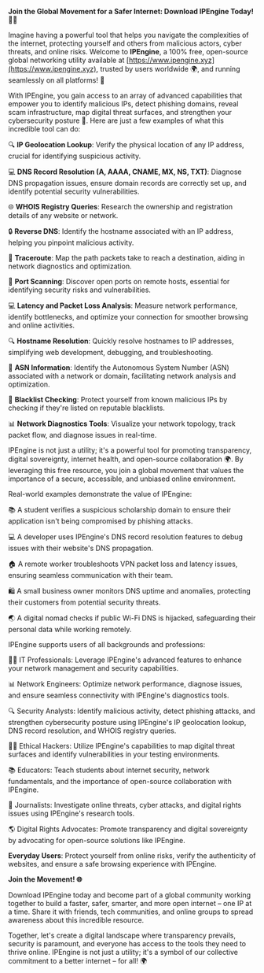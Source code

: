 **Join the Global Movement for a Safer Internet: Download IPEngine Today! 🚀🌐**

Imagine having a powerful tool that helps you navigate the complexities of the internet, protecting yourself and others from malicious actors, cyber threats, and online risks. Welcome to **IPEngine**, a 100% free, open-source global networking utility available at [https://www.ipengine.xyz](https://www.ipengine.xyz), trusted by users worldwide 🌍, and running seamlessly on all platforms! 📡

With IPEngine, you gain access to an array of advanced capabilities that empower you to identify malicious IPs, detect phishing domains, reveal scam infrastructure, map digital threat surfaces, and strengthen your cybersecurity posture 🔐. Here are just a few examples of what this incredible tool can do:

🔍 **IP Geolocation Lookup**: Verify the physical location of any IP address, crucial for identifying suspicious activity.

💻 **DNS Record Resolution (A, AAAA, CNAME, MX, NS, TXT)**: Diagnose DNS propagation issues, ensure domain records are correctly set up, and identify potential security vulnerabilities.

🌐 **WHOIS Registry Queries**: Research the ownership and registration details of any website or network.

🔒 **Reverse DNS**: Identify the hostname associated with an IP address, helping you pinpoint malicious activity.

🚀 **Traceroute**: Map the path packets take to reach a destination, aiding in network diagnostics and optimization.

📡 **Port Scanning**: Discover open ports on remote hosts, essential for identifying security risks and vulnerabilities.

💻 **Latency and Packet Loss Analysis**: Measure network performance, identify bottlenecks, and optimize your connection for smoother browsing and online activities.

🔍 **Hostname Resolution**: Quickly resolve hostnames to IP addresses, simplifying web development, debugging, and troubleshooting.

👥 **ASN Information**: Identify the Autonomous System Number (ASN) associated with a network or domain, facilitating network analysis and optimization.

🚨 **Blacklist Checking**: Protect yourself from known malicious IPs by checking if they're listed on reputable blacklists.

📊 **Network Diagnostics Tools**: Visualize your network topology, track packet flow, and diagnose issues in real-time.

IPEngine is not just a utility; it's a powerful tool for promoting transparency, digital sovereignty, internet health, and open-source collaboration 🌍. By leveraging this free resource, you join a global movement that values the importance of a secure, accessible, and unbiased online environment.

Real-world examples demonstrate the value of IPEngine:

📚 A student verifies a suspicious scholarship domain to ensure their application isn't being compromised by phishing attacks.

💻 A developer uses IPEngine's DNS record resolution features to debug issues with their website's DNS propagation.

🏠 A remote worker troubleshoots VPN packet loss and latency issues, ensuring seamless communication with their team.

🛍️ A small business owner monitors DNS uptime and anomalies, protecting their customers from potential security threats.

🌏 A digital nomad checks if public Wi-Fi DNS is hijacked, safeguarding their personal data while working remotely.

IPEngine supports users of all backgrounds and professions:

👩‍💻 IT Professionals: Leverage IPEngine's advanced features to enhance your network management and security capabilities.

📊 Network Engineers: Optimize network performance, diagnose issues, and ensure seamless connectivity with IPEngine's diagnostics tools.

🔍 Security Analysts: Identify malicious activity, detect phishing attacks, and strengthen cybersecurity posture using IPEngine's IP geolocation lookup, DNS record resolution, and WHOIS registry queries.

🕵️‍♂️ Ethical Hackers: Utilize IPEngine's capabilities to map digital threat surfaces and identify vulnerabilities in your testing environments.

📚 Educators: Teach students about internet security, network fundamentals, and the importance of open-source collaboration with IPEngine.

📰 Journalists: Investigate online threats, cyber attacks, and digital rights issues using IPEngine's research tools.

🌎 Digital Rights Advocates: Promote transparency and digital sovereignty by advocating for open-source solutions like IPEngine.

**Everyday Users**: Protect yourself from online risks, verify the authenticity of websites, and ensure a safe browsing experience with IPEngine.

**Join the Movement! 🌐**

Download IPEngine today and become part of a global community working together to build a faster, safer, smarter, and more open internet – one IP at a time. Share it with friends, tech communities, and online groups to spread awareness about this incredible resource.

Together, let's create a digital landscape where transparency prevails, security is paramount, and everyone has access to the tools they need to thrive online. IPEngine is not just a utility; it's a symbol of our collective commitment to a better internet – for all! 🌍